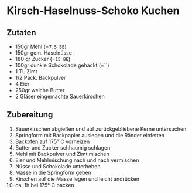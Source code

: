 # Kirsch-Haselnuss-Schoko Kuchen

## Zutaten

- 150gr Mehl (=`7,5 BE`)
- 150gr gem. Haselnüsse
- 180 gr Zucker (=`15 BE`)
- 100gr dunkle Schokolade gehackt (=``)
- 1 TL Zimt
- 1/2 Päck. Backpulver
- 4 Eier
- 250gr weiche Butter
- 2 Gläser eingemachte Sauerkirschen

## Zubereitung

1. Sauerkirschen abgießen und auf zurückgebliebene Kerne untersuchen
1. Springform mit Backpapier auslegen und die Ränder einfetten
1. Backofen auf 175° C vorheizen
1. Butter und Zucker schhaumig schlagen
1. Mehl mit Backpulver und Zimt mischen
1. Eier und Mehlmischung nach und nach vermischen
1. Nüsse und Schokolade unterheben
1. Masse in die Springform geben
1. Kirschen auf die Masse legen und leicht andrücken
1. ca. 1h bei 175° C backen